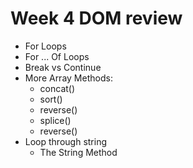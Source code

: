 # Week 4 DOM review

- For Loops
- For ... Of Loops
- Break vs Continue
- More Array Methods:
  - concat()
  - sort()
  - reverse()
  - splice()
  - reverse()
- Loop through string
  - The String Method
